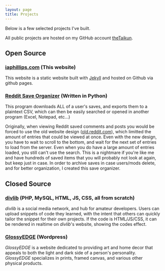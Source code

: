 ```yaml
---
layout: page
title: Projects
---
```


Below is a few selected projects I've built.

All public projects are hosted on my GitHub account [theTaikun](https://github.com/theTaikun).

## Open Source
### [iaphillips.com](https://github.com/theTaikun/theTaikun.github.io) (This website)
This website is a static website built with [Jekyll](https://jekyllrb.com) and hosted on Github via github pages.

### [Reddit Save Organizer](https://github.com/theTaikun/reddit-save-organizer) (Written in Python)
This program downloads ALL of a user's saves, and exports them to a plaintext CSV,
which can then be easily searched or opened in another program (Excel, Notepad, etc...)

Originally, when viewing Reddit saved comments and posts you would be forced to use the old website design ([old.reddit.com](https://old.reddit.com)),
which limitted the amount of entries that could be viewed at once.
Even with the new design, you have to wait to scroll to the bottom, and wait for the next set of entries to load from the server.
Even when you do have a large amount of entries loaded, you still can't use the search.
This is a nightmare if you're like me and have hundreds of saved items that you will probably not look at again, but keep just in case.
In order to archive saves in case users/mods delete, and for better organization, I created this save organizer.


## Closed Source

### [divlib](https://www.divlib.com) (PHP, MySQL, HTML, JS, CSS, all from scratch)
_divlib_ is a social media network, and hub for amateur developers.
Users can upload snippets of code they learned, with the intent that others can quickly tailor the snippet for their own projects.
If the code is HTML/JS/CSS, it can be rendered in realtime on _divlib_'s website, showing the codes effect.

### [GlossyEDGE](https://www.glossyedge.com) (Wordpress)
_GlossyEDGE_ is a website dedicated to providing art and home decor that appeals to both the light and dark side of a person's personality.
_GlossyEDGE_ specializes in prints, framed canvas, and various other physical products.
